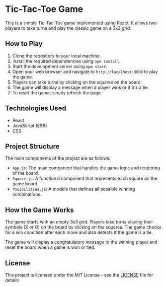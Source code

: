 # Tic-Tac-Toe Game

This is a simple Tic-Tac-Toe game implemented using React. It allows two players to take turns and play the classic game on a 3x3 grid.

## How to Play

1. Clone the repository to your local machine.
2. Install the required dependencies using `npm install`.
3. Start the development server using `npm start`.
4. Open your web browser and navigate to `http://localhost:3000` to play the game.
5. Players can take turns by clicking on the squares on the board.
6. The game will display a message when a player wins or if it's a tie.
7. To reset the game, simply refresh the page.

## Technologies Used

- React
- JavaScript (ES6)
- CSS

## Project Structure

The main components of the project are as follows:

- `App.js`: The main component that handles the game logic and rendering of the board.
- `Square.js`: A functional component that represents each square on the game board.
- `Posibilities.js`: A module that defines all possible winning combinations.

## How the Game Works

The game starts with an empty 3x3 grid. Players take turns placing their symbols (X or O) on the board by clicking on the squares. The game checks for a win condition after each move and also detects if the game is a tie.

The game will display a congratulatory message to the winning player and reset the board when a game is won or tied.

## License

This project is licensed under the MIT License - see the [LICENSE](LICENSE) file for details.

